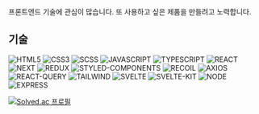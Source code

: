 프론트엔드 기술에 관심이 많습니다. 또 사용하고 싶은 제품을 만들려고 노력합니다.

<h2>기술</h2>

![HTML5](https://img.shields.io/badge/HTML5-orange?style=flat&logo=html5&logoColor=white)
![CSS3](https://img.shields.io/badge/CSS3-blue?style=flat&logo=css&logoColor=white)
![SCSS](https://img.shields.io/badge/SCSS-pink?style=flat&logo=sass&logoColor=white)
![JAVASCRIPT](https://img.shields.io/badge/JAVASCRIPT-yellow?style=flat&logo=javascript&logoColor=black)
![TYPESCRIPT](https://img.shields.io/badge/TYPESCRIPT-blue?style=flat&logo=typescript&logoColor=white)
![REACT](https://img.shields.io/badge/REACT-blue?style=flat&logo=react&logoColor=skyblue)
![NEXT](https://img.shields.io/badge/NEXT-black?style=flat&logo=next.js&logoColor=white)
![REDUX](https://img.shields.io/badge/REDUX-purple?style=flat&logo=redux&logoColor=white)
![STYLED-COMPONENTS](https://img.shields.io/badge/STYLED_COMPONENTS-pink?style=flat&logo=styled-components&logoColor=white)
![RECOIL](https://img.shields.io/badge/RECOIL-skyblue?style=flat&logo=RECOIL&logoColor=white)
![AXIOS](https://img.shields.io/badge/AXIOS-black?style=flat&logo=AXIOS&logoColor=white)
![REACT-QUERY](https://img.shields.io/badge/REACT_QUERY-pink?style=flat&logo=REACT-QUERY&logoColor=red)
![TAILWIND](https://img.shields.io/badge/TAILWIND-blue?style=flat&logo=TAILWIND-CSS&logoColor=white)
![SVELTE](https://img.shields.io/badge/SVELTE-red?style=flat&logo=SVELTE&logoColor=white)
![SVELTE-KIT](https://img.shields.io/badge/SVELTEKIT-red?style=flat&logo=SVELTE&logoColor=white)
![NODE](https://img.shields.io/badge/NODE-green?style=flat&logo=node.js&logoColor=white)
![EXPRESS](https://img.shields.io/badge/EXPRESS-green?style=flat&logo=express&logoColor=white)


[![Solved.ac 프로필](http://mazassumnida.wtf/api/v2/generate_badge?boj=wns2252)](https://solved.ac/wns2252)
